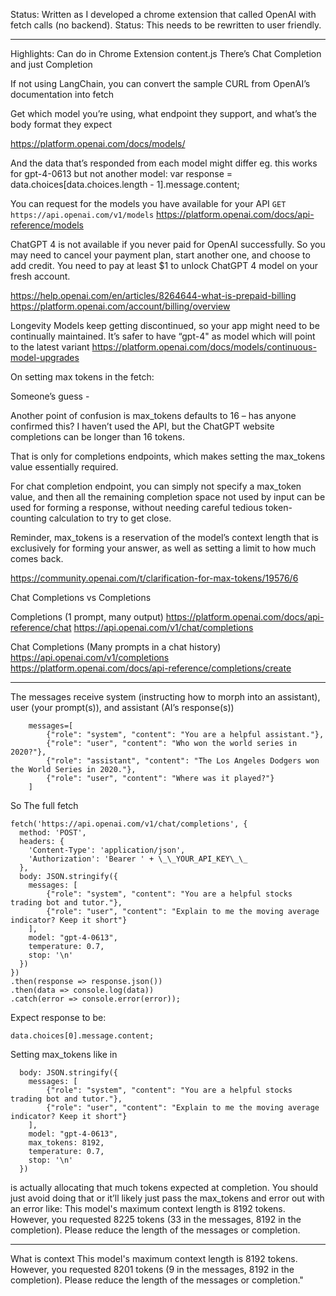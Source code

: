 
Status: Written as I developed a chrome extension that called OpenAI with fetch calls (no backend). 
Status: This needs to be rewritten to user friendly.

---


Highlights:
Can do in Chrome Extension content.js
There’s Chat Completion and just Completion



If not using LangChain, you can convert the sample CURL from OpenAI’s documentation into fetch

Get which model you’re using, what endpoint they support, and what’s the body format they expect

https://platform.openai.com/docs/models/

And the data that’s responded from each model might differ
eg. this works for gpt-4-0613 but not another model:
var response = data.choices[data.choices.length - 1].message.content; 

You can request for the models you have available for your API
`GET https://api.openai.com/v1/models`
https://platform.openai.com/docs/api-reference/models



ChatGPT 4 is not available if you never paid for OpenAI successfully. So you may need to cancel your payment plan, start another one, and choose to add credit. You need to pay at least $1 to unlock ChatGPT 4 model on your fresh account.

https://help.openai.com/en/articles/8264644-what-is-prepaid-billing
https://platform.openai.com/account/billing/overview




Longevity
Models keep getting discontinued, so your app might need to be continually maintained.
It’s safer to have “gpt-4" as model which will point to the latest variant
https://platform.openai.com/docs/models/continuous-model-upgrades





On setting max tokens in the fetch:

Someone’s guess -

Another point of confusion is max_tokens defaults to 16 – has anyone confirmed this? I haven’t used the API, but the ChatGPT website completions can be longer than 16 tokens.

That is only for completions endpoints, which makes setting the max_tokens value essentially required.

For chat completion endpoint, you can simply not specify a max_token value, and then all the remaining completion space not used by input can be used for forming a response, without needing careful tedious token-counting calculation to try to get close.

Reminder, max_tokens is a reservation of the model’s context length that is exclusively for forming your answer, as well as setting a limit to how much comes back.

https://community.openai.com/t/clarification-for-max-tokens/19576/6



Chat Completions vs Completions

Completions (1 prompt, many output)
https://platform.openai.com/docs/api-reference/chat
https://api.openai.com/v1/chat/completions

Chat Completions (Many prompts in a chat history)
https://api.openai.com/v1/completions
https://platform.openai.com/docs/api-reference/completions/create


---



The messages receive system (instructing how to morph into an assistant), user (your prompt(s)), and assistant (AI’s response(s))
```
    messages=[
        {"role": "system", "content": "You are a helpful assistant."},
        {"role": "user", "content": "Who won the world series in 2020?"},
        {"role": "assistant", "content": "The Los Angeles Dodgers won the World Series in 2020."},
        {"role": "user", "content": "Where was it played?"}
    ]
```



So
The full fetch
```
fetch('https://api.openai.com/v1/chat/completions', {
  method: 'POST',
  headers: {
    'Content-Type': 'application/json',
    'Authorization': 'Bearer ' + \_\_YOUR_API_KEY\_\_
  },
  body: JSON.stringify({
    messages: [
        {"role": "system", "content": "You are a helpful stocks trading bot and tutor."},
        {"role": "user", "content": "Explain to me the moving average indicator? Keep it short"}
    ],
    model: "gpt-4-0613",
    temperature: 0.7,
    stop: '\n'
  })
})
.then(response => response.json())
.then(data => console.log(data))
.catch(error => console.error(error));
```


Expect response to be:
```
data.choices[0].message.content;  
```


Setting max_tokens like in 
```
  body: JSON.stringify({
    messages: [
        {"role": "system", "content": "You are a helpful stocks trading bot and tutor."},
        {"role": "user", "content": "Explain to me the moving average indicator? Keep it short"}
    ],
    model: "gpt-4-0613",
    max_tokens: 8192,
    temperature: 0.7,
    stop: '\n'
  })
```

is actually allocating that much tokens expected at completion. You should just avoid doing that or it’ll likely just pass the max_tokens and error out with an error like: This model's maximum context length is 8192 tokens. However, you requested 8225 tokens (33 in the messages, 8192 in the completion). Please reduce the length of the messages or completion. 


---


What is context
This model's maximum context length is 8192 tokens. However, you requested 8201 tokens (9 in the messages, 8192 in the completion). Please reduce the length of the messages or completion."
